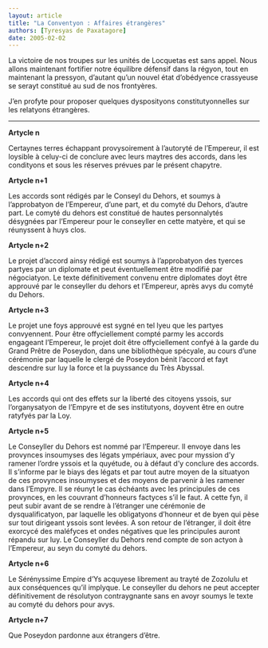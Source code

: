 ```yaml
---
layout: article
title: "La Conventyon : Affaires étrangères"
authors: [Tyresyas de Paxatagore]
date: 2005-02-02
---
```


La victoire de nos troupes sur les unités de Locquetas est sans appel. Nous allons maintenant fortifier notre équilibre défensif dans la régyon, tout en maintenant la pressyon, d’autant qu’un nouvel état d’obédyence crassyeuse se serayt constitué au sud de nos frontyères.

J’en profyte pour proposer quelques dysposityons constitutyonnelles sur les relatyons étrangères.

---

**Artycle n**

Certaynes terres échappant provysoirement à l’autoryté de l’Empereur, il est loysible à celuy-ci de conclure avec leurs maytres des accords, dans les condityons et sous les réserves prévues par le présent chapytre.

**Artycle n+1**

Les accords sont rédigés par le Conseyl du Dehors, et soumys à l’approbatyon de l’Empereur, d’une part, et du comyté du Dehors, d’autre part. Le comyté du dehors est constitué de hautes personnalytés désygnées par l’Empereur pour le conseyller en cette matyère, et qui se réunyssent à huys clos.

**Artycle n+2**

Le projet d’accord ainsy rédigé est soumys à l’approbatyon des tyerces partyes par un diplomate et peut éventuellement être modifié par négociatyon. Le texte définitivement convenu entre diplomates doyt être approuvé par le conseyller du dehors et l’Empereur, après avys du comyté du Dehors.

**Artycle n+3**

Le projet une foys approuvé est sygné en tel lyeu que les partyes convyennent. Pour être offyciellement compté parmy les accords engageant l’Empereur, le projet doit être offyciellement confyé à la garde du Grand Prêtre de Poseydon, dans une bibliothèque spécyale, au cours d’une cérémonie par laquelle le clergé de Poseydon bénit l’accord et fayt descendre sur luy la force et la puyssance du Très Abyssal.

**Artycle n+4**

Les accords qui ont des effets sur la liberté des citoyens yssois, sur l’organysatyon de l’Empyre et de ses institutyons, doyvent être en outre ratyfyés par la Loy.

**Artycle n+5**

Le Conseyller du Dehors est nommé par l’Empereur. Il envoye dans les provynces insoumyses des légats ympériaux, avec pour myssion d’y ramener l’ordre yssois et la quyétude, ou à défaut d’y conclure des accords. Il s’informe par le biays des légats et par tout autre moyen de la situatyon de ces provynces insoumyses et des moyens de parvenir à les ramener dans l’Empyre. Il se réunyt le cas échéants avec les principules de ces provynces, en les couvrant d’honneurs factyces s’il le faut. A cette fyn, il peut subir avant de se rendre à l’étranger une cérémonie de dysqualificatyon, par laquelle les obligatyons d’honneur et de byen qui pèse sur tout dirigeant yssois sont levées. A son retour de l’étranger, il doit être exorcycé des maléfyces et ondes négatives que les principules auront répandu sur luy. Le Conseyller du Dehors rend compte de son actyon à l’Empereur, au seyn du comyté du dehors.

**Artycle n+6**

Le Sérényssime Empire d’Ys acquyese librement au trayté de Zozolulu et aux conséquences qu’il implyque. Le conseyller du dehors ne peut accepter définitivement de résolutyon contraygnante sans en avoyr soumys le texte au comyté du dehors pour avys.

**Artycle n+7**

Que Poseydon pardonne aux étrangers d’être.